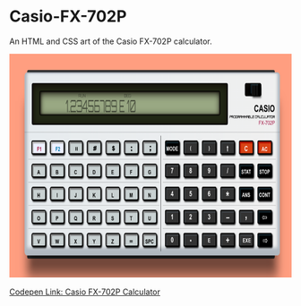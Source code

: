 # Casio-FX-702P
An HTML and CSS art of the Casio FX-702P calculator.

<p align="center"><img alt="Casio FX-702P Calculator Design" width=auto height="400" src="https://github.com/wiljav/Casio-FX-702P/blob/master/casiofx702p.png?raw=true"></p>
<a align="center" href="https://codepen.io/wiljav/pen/zYrBYKb">Codepen Link: Casio FX-702P Calculator</a>
